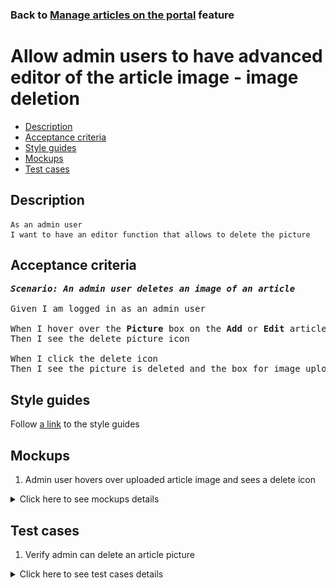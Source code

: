 ### Back to [Manage articles on the portal](../../README.md) feature

# Allow admin users to have advanced editor of the article image - image deletion

- [Description](#description)
- [Acceptance criteria](#acceptance-criteria)
- [Style guides](#style-guides)
- [Mockups](#mockups)
- [Test cases](#test-cases)

## Description

    As an admin user
    I want to have an editor function that allows to delete the picture

## Acceptance criteria

<pre>
<b><i>Scenario: An admin user deletes an image of an article</i></b>

Given I am logged in as an admin user

When I hover over the <b>Picture</b> box on the <b>Add</b> or <b>Edit</b> article page
Then I see the delete picture icon

When I click the delete icon
Then I see the picture is deleted and the box for image upload appears
</pre>

## Style guides

Follow [a link](https://www.figma.com/proto/0zkkf5WC77OSpvyD6YXpFE/Style-guides?page-id=0%3A1&node-id=19%3A5368&viewport=266%2C48%2C0.54&scaling=min-zoom&starting-point-node-id=19%3A5368) to the style guides

## Mockups

1. Admin user hovers over uploaded article image and sees a delete icon

<details>
  <summary>Click here to see mockups details</summary>

**1. Admin user hovers over uploaded article image and sees a delete icon:**

![Admin user hovers over uploaded article image and sees a delete icon](/web_application_features/manage_articles/images/article_image_hover_editor.png)
</details>

## Test cases

1. Verify admin can delete an article picture

<details>
  <summary>Click here to see test cases details</summary>

### **#1. Verify admin can delete an article picture**

|Preconditions|Steps|Expected result
--------------|-----|----------
|- Log in with admin account</br>- Go to the category configuration page|1) Click <b>+Add Article</b></br>2) Upload some picture</br>3) In the <b>Picture</b> section, click the delete icon|4) The image disappears and an empty <b>Picture</b> field is shown|

</details>
